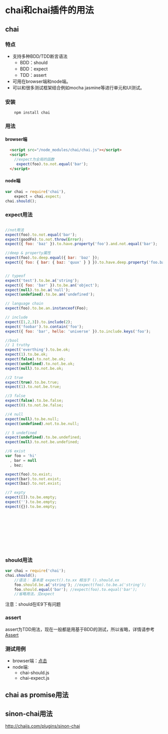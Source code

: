 # chai和chai插件的用法

## chai

### 特点
- 支持多种BDD/TDD断言语法
    - BDD：should
    - BDD：expect
    - TDD：assert
- 可用在browser端和node端。
- 可以和很多测试框架结合例如mocha jasmine等进行单元和UI测试。

### 安装

```shell
    npm install chai
```

### 用法
#### browser端
```html
  <script src="/node_modules/chai/chai.js"></script>
  <script>
    //expect为全局的函数
     expect(foo).to.not.equal('bar');
  </script>
```

#### node端

```javascript
var chai = require('chai'),
    expect = chai.expect;
chai.should();
```

### expect用法

```javascript

//not用法
expect(foo).to.not.equal('bar');
expect(goodFn).to.not.throw(Error);
expect({ foo: 'baz' }).to.have.property('foo').and.not.equal('bar');

//deep & property属性
expect(foo).to.deep.equal({ bar: 'baz' });
expect({ foo: { bar: { baz: 'quux' } } }).to.have.deep.property('foo.bar.baz', 'quux');


// typeof
expect('test').to.be.a('string');
expect({ foo: 'bar' }).to.be.an('object');
expect(null).to.be.a('null');
expect(undefined).to.be.an('undefined');

// language chain
expect(foo).to.be.an.instanceof(Foo);

// include
expect([1,2,3]).to.include(2);
expect('foobar').to.contain('foo');
expect({ foo: 'bar', hello: 'universe' }).to.include.keys('foo');

//bool
// 1 truthy
expect('everthing').to.be.ok;
expect(1).to.be.ok;
expect(false).to.not.be.ok;
expect(undefined).to.not.be.ok;
expect(null).to.not.be.ok;

//2 true
expect(true).to.be.true;
expect(1).to.not.be.true;

//3 false
expect(false).to.be.false;
expect(0).to.not.be.false;

//4 null
expect(null).to.be.null;
expect(undefined).not.to.be.null;

// 5 undefined
expect(undefined).to.be.undefined;
expect(null).to.not.be.undefined;

//6 exist
var foo = 'hi'
  , bar = null
  , baz;

expect(foo).to.exist;
expect(bar).to.not.exist;
expect(baz).to.not.exist;

//7 expty
expect([]).to.be.empty;
expect('').to.be.empty;
expect({}).to.be.empty;











```

### should用法

```javascript
var chai = require('chai');
chai.should();
    //语法： 基本是 expect().to.xx 相当于 ().should.xx
    foo.should.be.a('string'); //expect(foo).to.be.a('string');
    foo.should.equal('bar'); //expect(foo).to.equal('bar');
    //省略用法，见expect
```
注意：should在IE9下有问题

### assert
assert为TDD用法，现在一般都是用基于BDD的测试，所以省略，详情请参考 <a href="" target="">Assert</a>

### 测试用例
- browser端：<a href="http://chaijs.com/api/test/">点击</a>
- node端:
    - chai-should.js
    - chai-expect.js

## chai as promise用法


## sinon-chai用法
http://chaijs.com/plugins/sinon-chai

